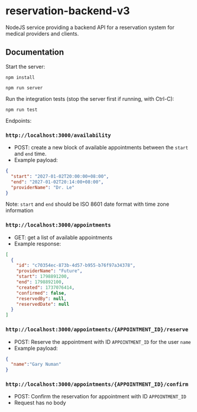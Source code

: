 # reservation-backend-v3
NodeJS service providing a backend API for a reservation system for medical providers and clients.

## Documentation

Start the server:

`npm install`

`npm run server`

Run the integration tests (stop the server first if running, with Ctrl-C):

`npm run test`

Endpoints:
### `http://localhost:3000/availability`
- POST: create a new block of available appointments between the `start` and `end` time.
- Example payload:
```json
{
  "start": "2027-01-02T20:00:00+08:00",
  "end": "2027-01-02T20:14:00+08:00",
  "providerName": "Dr. Le"
}
```
Note: `start` and `end` should be ISO 8601 date format with time zone information

### `http://localhost:3000/appointments`
- GET: get a list of available appointments
- Example response:
```json
[
  {
    "id": "c70354ec-873b-4d57-b955-b76f97a34378",
    "providerName": "Future",
    "start": 1798891200,
    "end": 1798892100,
    "created": 1737076414,
    "confirmed": false,
    "reservedBy": null,
    "reservedDate": null
  }
]
```

### `http://localhost:3000/appointments/{APPOINTMENT_ID}/reserve`
- POST: Reserve the appointment with ID `APPOINTMENT_ID` for the user `name`
- Example payload:
```json
{
  "name":"Gary Numan"
}
```

### `http://localhost:3000/appointments/{APPOINTMENT_ID}/confirm`
- POST: Confirm the reservation for appointment with ID `APPOINTMENT_ID`
- Request has no body
